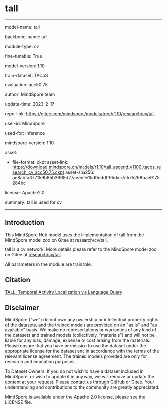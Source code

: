 # tall

---

model-name: tall

backbone-name: tall

module-type: cv

fine-tunable: True

model-version: 1.10

train-dataset: TACoS

evaluation: acc50.75

author: MindSpore team

update-time: 2023-2-17

repo-link: <https://gitee.com/mindspore/models/tree/r1.10/research/cv/tall>

user-id: MindSpore

used-for: inference

mindspore-version: 1.10

asset:

-
    file-format: ckpt
    asset-link: <https://download.mindspore.cn/models/r1.10/tall_ascend_v1100_tacos_research_cv_acc50.75.ckpt>
    asset-sha256: ae8abfa377159b85b3698d27aeed9e15d9dddff95dac7c575268bae9175284bc

license: Apache2.0

summary: tall is used for cv

---

## Introduction

This MindSpore Hub model uses the implementation of tall from the MindSpore model zoo on Gitee at research/cv/tall.

tall is a cv network. More details please refer to the MindSpore model zoo on Gitee at [research/cv/tall](https://gitee.com/mindspore/models/blob/r1.10/research/cv/tall/README.md).

All parameters in the module are trainable.

## Citation

[TALL: Temporal Activity Localization via Language Query](https://openaccess.thecvf.com/content_ICCV_2017/papers/Gao_TALL_Temporal_Activity_ICCV_2017_paper.pdf)

## Disclaimer

MindSpore ("we") do not own any ownership or intellectual property rights of the datasets, and the trained models are provided on an "as is" and "as available" basis. We make no representations or warranties of any kind of the datasets and trained models (collectively, “materials”) and will not be liable for any loss, damage, expense or cost arising from the materials. Please ensure that you have permission to use the dataset under the appropriate license for the dataset and in accordance with the terms of the relevant license agreement. The trained models provided are only for research and education purposes.

To Dataset Owners: If you do not wish to have a dataset included in MindSpore, or wish to update it in any way, we will remove or update the content at your request. Please contact us through GitHub or Gitee. Your understanding and contributions to the community are greatly appreciated.

MindSpore is available under the Apache 2.0 license, please see the LICENSE file.
